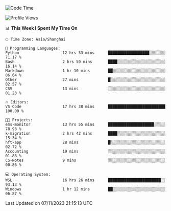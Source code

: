 <!--START_SECTION:waka-->
![Code Time](http://img.shields.io/badge/Code%20Time-1%2C347%20hrs%2027%20mins-blue)

![Profile Views](http://img.shields.io/badge/Profile%20Views-0-blue)

📊 **This Week I Spent My Time On** 

```text
🕑︎ Time Zone: Asia/Shanghai

💬 Programming Languages: 
Python                   12 hrs 33 mins      ██████████████████░░░░░░░   71.17 % 
Bash                     2 hrs 50 mins       ████░░░░░░░░░░░░░░░░░░░░░   16.14 % 
Markdown                 1 hr 10 mins        ██░░░░░░░░░░░░░░░░░░░░░░░   06.64 % 
Other                    27 mins             █░░░░░░░░░░░░░░░░░░░░░░░░   02.57 % 
CSV                      13 mins             ░░░░░░░░░░░░░░░░░░░░░░░░░   01.23 % 

🔥 Editors: 
VS Code                  17 hrs 38 mins      █████████████████████████   100.00 % 

🐱‍💻 Projects: 
ems-monitor              13 hrs 55 mins      ████████████████████░░░░░   78.93 % 
k-migration              2 hrs 42 mins       ████░░░░░░░░░░░░░░░░░░░░░   15.34 % 
hft-app                  28 mins             █░░░░░░░░░░░░░░░░░░░░░░░░   02.72 % 
Accounting               19 mins             ░░░░░░░░░░░░░░░░░░░░░░░░░   01.88 % 
CS-Notes                 9 mins              ░░░░░░░░░░░░░░░░░░░░░░░░░   00.86 % 

💻 Operating System: 
WSL                      16 hrs 26 mins      ███████████████████████░░   93.13 % 
Windows                  1 hr 12 mins        ██░░░░░░░░░░░░░░░░░░░░░░░   06.87 % 
```


 Last Updated on 07/11/2023 21:15:13 UTC
<!--END_SECTION:waka-->